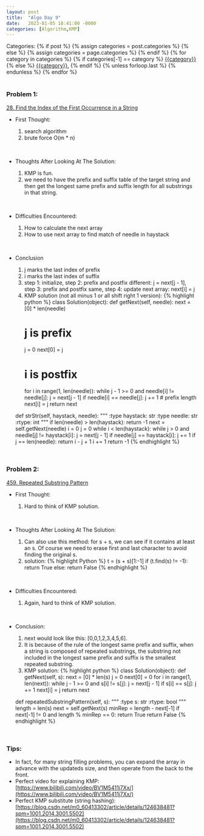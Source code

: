 ```yaml
---
layout: post
title:  "Algo Day 9"
date:   2023-01-05 18:41:00 -0000
categories: [Algorithm,KMP]
---
```


<div class="post-categories">
  Categories:
  {% if post %}
    {% assign categories = post.categories %}
  {% else %}
    {% assign categories = page.categories %}
  {% endif %}
  {% for category in categories %}
    {% if categories[-1] == category %}
        <a href="{{site.baseurl}}/categories/#{{category|slugize}}">{{category}}</a>
    {% else %}
        <a href="{{site.baseurl}}/categories/#{{category|slugize}}">{{category}},</a>
    {% endif %}
  {% unless forloop.last %}&nbsp;{% endunless %}
  {% endfor %}
</div>
&nbsp;

### Problem 1:

[28. Find the Index of the First Occurrence in a String](https://leetcode.com/problems/find-the-index-of-the-first-occurrence-in-a-string/)

* First Thought:

  1. search algorithm
  2. brute force O(m * n)

&nbsp;

* Thoughts After Looking At The Solution:

  1. KMP is fun.
  2. we need to have the prefix and suffix table of the target string and then get the longest same prefix and suffix length for all substrings in that string.

&nbsp;

* Difficulties Encountered:

  1. How to calculate the next array
  2. How to use next array to find match of needle in haystack

&nbsp;

* Conclusion
  1. j marks the last index of prefix
  2. i marks the last index of suffix
  3. step 1: initialize, step 2: prefix and postfix different: j = next[j - 1], step 3: prefix and postfix same, step 4: update next array: next[i] = j
  4. KMP solution (not all minus 1 or all shift right 1 version):
  {% highlight python %}
  class Solution(object):
    def getNext(self, needle):
        next = [0] * len(needle)
        # j is prefix
        j = 0
        next[0] = j
        # i is postfix
        for i in range(1, len(needle)):
            while j - 1 >= 0 and needle[i] != needle[j]:
                j = next[j - 1]
            if needle[i] == needle[j]:
                j += 1 # prefix length
            next[i] = j
        return next

    def strStr(self, haystack, needle):
        """
        :type haystack: str
        :type needle: str
        :rtype: int
        """
        if len(needle) > len(haystack):
            return -1
        next = self.getNext(needle)
        i = 0
        j = 0
        while i < len(haystack):
            while j > 0 and needle[j] != haystack[i]:
                j = next[j - 1]
            if needle[j] == haystack[i]:
                j += 1
            if j == len(needle):
                return i - j + 1
            i += 1
        return -1
  {% endhighlight %}

&nbsp;

### Problem 2:

[459. Repeated Substring Pattern](https://leetcode.com/problems/repeated-substring-pattern/)

* First Thought:

  1. Hard to think of KMP solution.

&nbsp;

* Thoughts After Looking At The Solution:

  1. Can also use this method: for s + s, we can see if it contains at least an s. Of course we need to erase first and last character to avoid finding the original s.
  2. solution:
  {% highlight Python %}
    t = (s + s)[1:-1]
    if (t.find(s) != -1):
        return True
    else:
        return False
  {% endhighlight %}

&nbsp;

* Difficulties Encountered:

  1. Again, hard to think of KMP solution.

&nbsp;

* Conclusion:

  1. next would look like this: [0,0,1,2,3,4,5,6].
  2. It is because of the rule of the longest same prefix and suffix, when a string is composed of repeated substrings, the substring not included in the longest same prefix and suffix is the smallest repeated substring.
  3. KMP solution:
    {% highlight python %}
    class Solution(object):
    def getNext(self, s):
        next = [0] * len(s)
        j = 0
        next[0] = 0
        for i in range(1, len(next)):
            while j - 1 >= 0 and s[i] != s[j]:
                j = next[j - 1]
            if s[i] == s[j]:
                j += 1
            next[i] = j
        return next

    def repeatedSubstringPattern(self, s):
        """
        :type s: str
        :rtype: bool
        """
        length = len(s)
        next = self.getNext(s)
        minRep = length - next[-1]
        if next[-1] != 0 and length % minRep == 0:
            return True
        return False
    {% endhighlight %}

&nbsp;

### Tips:

* In fact, for many string filling problems, you can expand the array in advance with the updateds size, and then operate from the back to the front.
* Perfect video for explaining KMP: [https://www.bilibili.com/video/BV1M5411j7Xx/](https://www.bilibili.com/video/BV1M5411j7Xx/)
* Perfect KMP substitute (string hashing): [https://blog.csdn.net/m0_60413302/article/details/124638481?spm=1001.2014.3001.5502](https://blog.csdn.net/m0_60413302/article/details/124638481?spm=1001.2014.3001.5502)